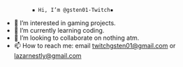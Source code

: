              ▪️ Hi, I’m @gsten01-Twitch▪️
- 👀 I’m interested in gaming projects.
- 🌱 I’m currently learning coding.
- 💞️ I’m looking to collaborate on nothing atm.
- 📫 How to reach me: email twitchgsten01@gmail.com or lazarnestly@gmail.com

<!---
gsten01-Twitch/gsten01-Twitch is a ✨ special ✨ repository because its `README.md` (this file) appears on your GitHub profile.
You can click the Preview link to take a look at your changes.
--->

